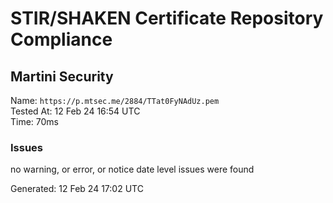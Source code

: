 # STIR/SHAKEN Certificate Repository Compliance

## Martini Security

Name: `https://p.mtsec.me/2884/TTat0FyNAdUz.pem`\
Tested At: 12 Feb 24 16:54 UTC\
Time: 70ms

### Issues

no warning, or error, or notice date level issues were found

Generated: 12 Feb 24 17:02 UTC